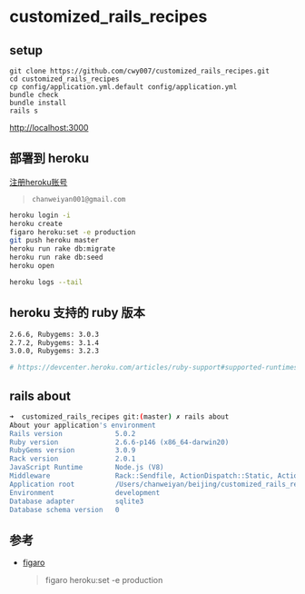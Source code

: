 # customized_rails_recipes

## setup

```shell
git clone https://github.com/cwy007/customized_rails_recipes.git
cd customized_rails_recipes
cp config/application.yml.default config/application.yml
bundle check
bundle install
rails s
```

<http://localhost:3000>

## 部署到 heroku

[注册heroku账号](https://signup.heroku.com/)

>`chanweiyan001@gmail.com`

```bash
heroku login -i
heroku create
figaro heroku:set -e production
git push heroku master
heroku run rake db:migrate
heroku run rake db:seed
heroku open

heroku logs --tail
```

## heroku 支持的 ruby 版本

```bash
2.6.6, Rubygems: 3.0.3
2.7.2, Rubygems: 3.1.4
3.0.0, Rubygems: 3.2.3

# https://devcenter.heroku.com/articles/ruby-support#supported-runtimes
```

## rails about

```bash
➜  customized_rails_recipes git:(master) ✗ rails about
About your application's environment
Rails version             5.0.2
Ruby version              2.6.6-p146 (x86_64-darwin20)
RubyGems version          3.0.9
Rack version              2.0.1
JavaScript Runtime        Node.js (V8)
Middleware                Rack::Sendfile, ActionDispatch::Static, ActionDispatch::Executor, ActiveSupport::Cache::Strategy::LocalCache::Middleware, Rack::Runtime, Rack::MethodOverride, ActionDispatch::RequestId, Sprockets::Rails::QuietAssets, Rails::Rack::Logger, ActionDispatch::ShowExceptions, WebConsole::Middleware, ActionDispatch::DebugExceptions, ActionDispatch::RemoteIp, ActionDispatch::Reloader, ActionDispatch::Callbacks, ActiveRecord::Migration::CheckPending, ActionDispatch::Cookies, ActionDispatch::Session::CookieStore, ActionDispatch::Flash, Rack::Head, Rack::ConditionalGet, Rack::ETag, Warden::Manager
Application root          /Users/chanweiyan/beijing/customized_rails_recipes
Environment               development
Database adapter          sqlite3
Database schema version   0
```

## 参考

* [figaro](https://github.com/laserlemon/figaro)
  >figaro heroku:set -e production
